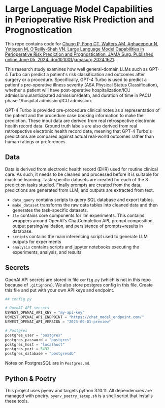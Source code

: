 # Large Language Model Capabilities in Perioperative Risk Prediction and Prognostication

This repo contains code for [Chung P, Fong CT, Walters AM, Aghaeepour N, Yetisgen M, O’Reilly-Shah VN. Large Language Model Capabilities in Perioperative Risk Prediction and Prognostication. JAMA Surg. Published online June 05, 2024. doi:10.1001/jamasurg.2024.1621](https://jamanetwork.com/journals/jamasurgery/fullarticle/2819795).

This research study examines how well general-domain LLMs such as GPT-4 Turbo can predict a patient's risk classification and outcomes after surgery or a procedure. Specifically, GPT-4 Turbo is used to predict a patient's pre-operative illness severity (ASA Physical Status Classification), whether a patient will have post-operative hospitalization/ICU admission/unanticipated admission/death, and duration of time in PACU phase 1/hospital admission/ICU admission. 

GPT-4 Turbo is provided pre-procedure clinical notes as a representation of the patient and the procedure case booking information to make the prediction. These input data are derived from real retrospective electronic health record data. Ground truth labels are also derived from real retrospective electronic health record data, meaning that GPT-4 Turbo's predictions are compared against actual real-world outcomes rather than human ratings or preferences.

## Data

Data is derived from electronic health record (EHR) used for routine clinical care. As such, it needs to be cleaned and processed before it is suitable for machine learning. Task-specific datasets are created for each of the 8 prediction tasks studied. Finally prompts are created from the data, predictions are generated from LLM, and outputs are extracted from text.

* `data_query` contains scripts to query SQL database and export tables.
* `make_dataset` transforms the raw data tables into cleaned data and then generates the task-specific datasets.
* `llm` contains core components for llm experiments.  This contains wrappers around OpenAI's ChatCompletion API, prompt composition, output parsing/validation, and persistence of prompts+results in database.
* `scripts` contains the main inferencing script used to generate LLM outputs for experiments
* `analysis` contains scripts and jupyter notebooks executing the experiments, analysis, and results

## Secrets

OpenAI API secrets are stored in file `config.py` (which is not in this repo because of `.gitignore`). We also store postgres config in this file. Create this file and put with your own API keys and endpoint. 

```python
## config.py

# OpenAI API secrets
USWEST_OPENAI_API_KEY = "my-api-key"
USWEST_OPENAI_API_ENDPOINT = "https://chat_model_endpoint.com/"
USWEST_OPENAI_API_VERSION = "2023-09-01-preview"

# Postgres
postgres_user = "postgres"
postgres_password = "postgres"
postgres_host = "localhost"
postgres_port = 5432
postgres_database = "postgresdb"
```

Notes on PostgresSQL are in `Postgres.md`.

## Python & Poetry

This project uses pyenv and targets python 3.10.11. All dependencies are managed with poetry. `pyenv_poetry_setup.sh` is a shell script that installs these tools.
